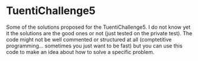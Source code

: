 # TuentiChallenge5
Some of the solutions proposed for the TuentiChallenge5. I do not know yet it the solutions are the good ones or not (just tested on the private test). The code might not be well commented or structured at all (comptetitive programming... sometimes you just want to be fast) but you can use this code to make an idea about how to solve a specific problem.
